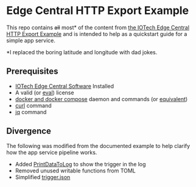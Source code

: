 # Edge Central HTTP Export Example

This repo contains ~~all~~ most* of the content from [the IOTech Edge Central HTTP Export Example](https://docs.iotechsys.com/edge-xpert23/app-services/http/export-events-to-http-endpoints.html) and is intended to help as a quickstart guide for a simple app service.

*I replaced the boring latitude and longitude with dad jokes.

## Prerequisites

- [IOTech Edge Central Software](https://www.iotechsys.com/products/edge-central/edge-central-installer-download/) Installed
- A valid (or [eval](https://www.iotechsys.com/resources/evaluating-the-software/edge-central-evaluation/)) license
- [docker and docker compose](https://www.docker.com/) daemon and commands (or [equivalent](https://github.com/abiosoft/colima))
- [curl](https://curl.se/) command
- [jq](https://jqlang.github.io/jq/) command

## Divergence

The following was modified from the documented example to help clarify how the app service pipeline works.

- Added [PrintDataToLog](https://docs.iotechsys.com/edge-xpert23/app-services/built-in-functions-overview.html) to show the trigger in the log
- Removed unused writable functions from TOML
- Simplified [trigger.json](trigger.json)
